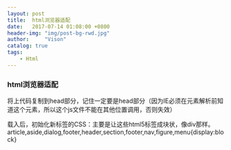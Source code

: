 ```yaml
---
layout: post
title:  html浏览器适配
date:   2017-07-14 01:08:00 +0800
header-img: "img/post-bg-rwd.jpg"
author:     "Vison"
catalog: true
tags:
    - Html
---
```



### html浏览器适配

<!--[if lt IE9]> 
<script src="http://cdn.static.runoob.com/libs/html5shiv/3.7/html5shiv.min.js"></script>
<![endif]-->
将上代码复制到head部分，记住一定要是head部分（因为IE必须在元素解析前知道这个元素，所以这个js文件不能在其他位置调用，否则失效）

载入后，初始化新标签的CSS：主要是让这些html5标签成块状，像div那样。
article,aside,dialog,footer,header,section,footer,nav,figure,menu{display:block}
